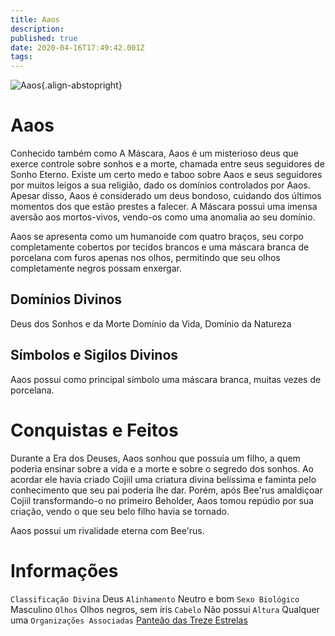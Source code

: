 ```yaml
---
title: Aaos
description: 
published: true
date: 2020-04-16T17:49:42.001Z
tags: 
---
```


<!-- SUBTITLE: Deus dos Sonhos e da Morte -->

![Aaos](/uploads/aaos.png "Aaos"){.align-abstopright}
# Aaos
Conhecido também como A Máscara, Aaos é um misterioso deus que exerce controle sobre sonhos e a morte, chamada entre seus seguidores de Sonho Eterno. Existe um certo medo e taboo sobre Aaos e seus seguidores por muitos leigos a sua religião, dado os domínios controlados por Aaos. Apesar disso, Aaos é considerado um deus bondoso, cuidando dos últimos momentos dos que estão prestes a falecer. A Máscara possui uma imensa aversão aos mortos-vivos, vendo-os como uma anomalia ao seu domínio.

Aaos se apresenta como um humanoide com quatro braços, seu corpo completamente cobertos por tecidos brancos e uma máscara branca de porcelana com furos apenas nos olhos, permitindo que seu olhos completamente negros possam enxergar.

## Domínios Divinos
Deus dos Sonhos e da Morte Domínio da Vida, Domínio da Natureza

## Símbolos e Sigilos Divinos
Aaos possui como principal símbolo uma máscara branca, muitas vezes de porcelana.

# Conquistas e Feitos
Durante a Era dos Deuses, Aaos sonhou que possuía um filho, a quem poderia ensinar sobre a vida e a morte e sobre o segredo dos sonhos. Ao acordar ele havia criado Cojiil uma criatura divina belíssima e faminta pelo conhecimento que seu pai poderia lhe dar. Porém, após Bee'rus amaldiçoar Cojiil transformando-o no primeiro Beholder, Aaos tomou repúdio por sua criação, vendo o que seu belo filho havia se tornado.

Aaos possui um rivalidade eterna com Bee'rus.

# Informações
`Classificação Divina` Deus
`Alinhamento` Neutro e bom 
`Sexo Biológico` Masculino 
`Olhos` Olhos negros, sem íris
`Cabelo` Não possui
`Altura` Qualquer uma 
`Organizações Associadas` [Panteão das Treze Estrelas](http://localhost/divindades/panteao-das-treze-estrelas#panteao-das-treze-estrelas)


